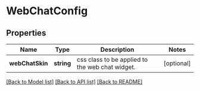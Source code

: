 # WebChatConfig

## Properties
Name | Type | Description | Notes
------------ | ------------- | ------------- | -------------
**webChatSkin** | **string** | css class to be applied to the web chat widget. | [optional] 

[[Back to Model list]](../README.md#documentation-for-models) [[Back to API list]](../README.md#documentation-for-api-endpoints) [[Back to README]](../README.md)


